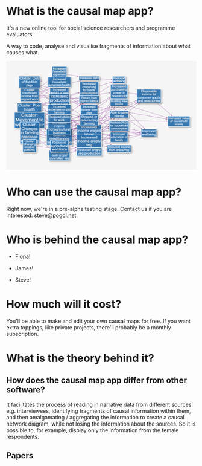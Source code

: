 # What is the causal map app?

It's a new online tool for social science researchers and programme evaluators.

A way to code, analyse and visualise fragments of information about what causes what.

![frontpage](assets/frontpage.png)

# Who can use the causal map app?

Right now, we're in a pre-alpha testing stage. Contact us if you are interested: steve@pogol.net.

# Who is behind the causal map app?

- Fiona! 

- James! 

- Steve!

# How much will it cost?

You'll be able to make and edit your own causal maps for free. If you want extra toppings, like private projects, there'll probably be a monthly subscription.

# What is the theory behind it?

## How does the causal map app differ from other software?

It facilitates the process of reading in narrative data from different sources, e.g. interviewees, identifying fragments of causal information within them, 
and then amalgamating / aggregating the information to create a causal network diagram, while not losing the information about the sources. 
So it is possible to, for example, display only the information from the female respondents. 

## Papers

